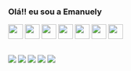 ### Olá!! eu sou a Emanuely






<div style="display:  inline_block"<br>
<img height="30" whidt="40" src="https://cdn.jsdelivr.net/gh/devicons/devicon/icons/cplusplus/cplusplus-original.svg" />
<img aling="center" height="30" whidt="40" src="https://cdn.jsdelivr.net/gh/devicons/devicon/icons/css3/css3-original.svg" />
<img height="30" whidt="40" src="https://cdn.jsdelivr.net/gh/devicons/devicon/icons/html5/html5-original.svg" />
<img height="30" whidt="40" src="https://cdn.jsdelivr.net/gh/devicons/devicon/icons/figma/figma-original.svg" />
<img height="30" whidt="40" src="https://cdn.jsdelivr.net/gh/devicons/devicon/icons/git/git-original.svg" />
<img height="30" whidt="40" src="https://cdn.jsdelivr.net/gh/devicons/devicon/icons/github/github-original-wordmark.svg" />
<img height="30" whidt="40" src="https://cdn.jsdelivr.net/gh/devicons/devicon/icons/mysql/mysql-original.svg" />
</div>  


##

<div>
 <a href="https://www.instagram.com/nay_null/" target="_blank"><img src="https://img.shields.io/badge/Instagram-E4405F?style=for-the-badge&logo=instagram&logoColor=white"></a>
 <a href=" " target="_blank"><img src="https://img.shields.io/badge/Discord-7289DA?style=for-the-badge&logo=discord&logoColor=white"></a>
 <a href=" " target="_blank"><img src="https://img.shields.io/badge/Twitch-9146FF?style=for-the-badge&logo=twitch&logoColor=white"/></a>
  <a href="https://open.spotify.com/user/313kq25kvyaurvvwdwfekzeedfwu?si=b2b5122079b9425b " target="_blank"><img src="https://img.shields.io/badge/Spotify-1ED760?&style=for-the-badge&logo=spotify&logoColor=white"></a>
  <a href="manuborges011@gmail.com" target="_blank"><img src="https://img.shields.io/badge/Gmail-D14836?style=for-the-badge&logo=gmail&logoColor=white"></a>
</div>
          
          
          
          
          
          
          
